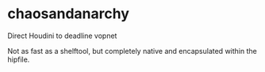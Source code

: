 # chaosandanarchy
Direct Houdini to deadline vopnet

Not as fast as a shelftool, but completely native and encapsulated within the hipfile.

